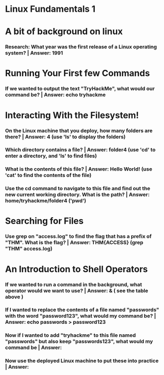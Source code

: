 # Linux Fundamentals 1


# A bit of background on linux
### Research: What year was the first release of a Linux operating system? | Answer: 1991

# Running Your First few Commands
### If we wanted to output the text "TryHackMe", what would our command be? | Answer: echo tryhackme

# Interacting With the Filesystem!
### On the Linux machine that you deploy, how many folders are there? | Answer: 4 (use 'ls' to display the folders)
### Which directory contains a file? | Answer: folder4 (use 'cd' to enter a directory, and 'ls' to find files)
### What is the contents of this file? | Answer: Hello World! (use 'cat' to find the contents of the file)
### Use the cd command to navigate to this file and find out the new current working directory. What is the path? | Answer: home/tryhackme/folder4 ('pwd')

# Searching for Files
### Use grep on "access.log" to find the flag that has a prefix of "THM". What is the flag? | Answer: THM{ACCESS} (grep "THM" access.log)

# An Introduction to Shell Operators
### If we wanted to run a command in the background, what operator would we want to use? | Answer: & ( see the table above )
### If I wanted to replace the contents of a file named "passwords" with the word "password123", what would my command be? | Answer: echo passwords > password123
### Now if I wanted to add "tryhackme" to this file named "passwords" but also keep "passwords123", what would my command be | Answer:
### Now use the deployed Linux machine to put these into practice | Answer:
